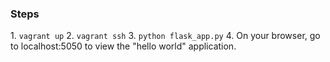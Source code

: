 <h3> Steps </h3>
1. <code>vagrant up</code>
2. <code>vagrant ssh</code>
3. <code>python flask_app.py</code> 
4. On your browser, go to localhost:5050 to view the "hello world" application.

